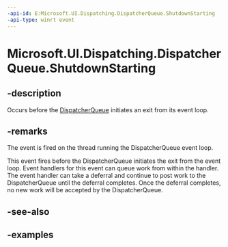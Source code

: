 ```yaml
---
-api-id: E:Microsoft.UI.Dispatching.DispatcherQueue.ShutdownStarting
-api-type: winrt event
---
```


# Microsoft.UI.Dispatching.DispatcherQueue.ShutdownStarting

<!--
public event Windows.Foundation.TypedEventHandler<Microsoft.UI.Dispatching.DispatcherQueue,Microsoft.UI.Dispatching.DispatcherQueueShutdownStartingEventArgs> ShutdownStarting;
-->

## -description

Occurs before the [DispatcherQueue](dispatcherqueue.md) initiates an exit from its event loop.

## -remarks

The event is fired on the thread running the DispatcherQueue event loop.

This event fires before the DispatcherQueue initiates the exit from the event loop. Event handlers for this event can queue work from within the handler. The event handler can take a deferral and continue to post work to the DispatcherQueue until the deferral completes. Once the deferral completes, no new work will be accepted by the DispatcherQueue.

## -see-also

## -examples
